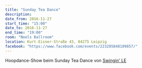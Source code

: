 ```yaml
---
title: "Sunday Tea Dance"
description: 
date_from: 2016-11-27
start_time: "15:00"
date_to: 2016-11-27
end_time: "19:00"
room: "Noels Ballroom"
location: Kurt-Eisner-Straße 43, 04275 Leipzig
facebook: "https://www.facebook.com/events/223205848109857/"
---
```


Hoopdance-Show beim Sunday Tea Dance von [Swingin' LE](https://www.swinginle.de/tanzkurse/sunday-teadance/)